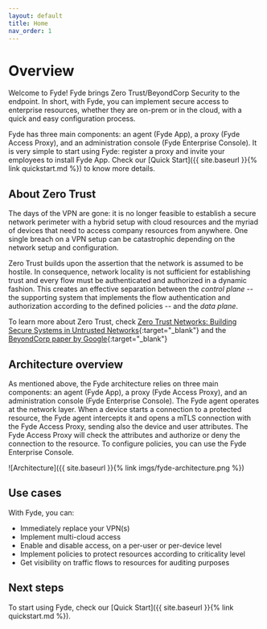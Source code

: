 ```yaml
---
layout: default
title: Home
nav_order: 1
---
```

# Overview

Welcome to Fyde! Fyde brings Zero Trust/BeyondCorp Security to the endpoint. In short, with Fyde, you can implement secure access to enterprise resources, whether they are on-prem or in the cloud, with a quick and easy configuration process.

Fyde has three main components: an agent (Fyde App), a proxy (Fyde Access Proxy), and an administration console (Fyde Enterprise Console). It is very simple to start using Fyde: register a proxy and invite your employees to install Fyde App. Check our [Quick Start]({{ site.baseurl }}{% link quickstart.md %}) to know more details.

## About Zero Trust

The days of the VPN are gone: it is no longer feasible to establish a secure network perimeter with a hybrid setup with cloud resources and the myriad of devices that need to access company resources from anywhere. One single breach on a VPN setup can be catastrophic depending on the network setup and configuration.

Zero Trust builds upon the assertion that the network is assumed to be hostile. In consequence, network locality is not sufficient for establishing trust and every flow must be authenticated and authorized in a dynamic fashion. This creates an effective separation between the _control plane_ -- the supporting system that implements the flow authentication and authorization according to the defined policies -- and the _data plane_.

To learn more about Zero Trust, check [Zero Trust Networks: Building Secure Systems in Untrusted Networks](https://www.amazon.com/Zero-Trust-Networks-Building-Untrusted/dp/1491962194){:target="_blank"} and the [BeyondCorp paper by Google](https://storage.googleapis.com/pub-tools-public-publication-data/pdf/43231.pdf){:target="_blank"}

## Architecture overview

As mentioned above, the Fyde architecture relies on three main components: an agent (Fyde App), a proxy (Fyde Access Proxy), and an administration console (Fyde Enterprise Console). The Fyde agent operates at the network layer. When a device starts a connection to a protected resource, the Fyde agent intercepts it and opens a mTLS connection with the Fyde Access Proxy, sending also the device and user attributes. The Fyde Access Proxy will check the attributes and authorize or deny the connection to the resource. To configure policies, you can use the Fyde Enterprise Console.

![Architecture]({{ site.baseurl }}{% link imgs/fyde-architecture.png %})

## Use cases

With Fyde, you can:

* Immediately replace your VPN(s)
* Implement multi-cloud access
* Enable and disable access, on a per-user or per-device level
* Implement policies to protect resources according to criticality level
* Get visibility on traffic flows to resources for auditing purposes

## Next steps

To start using Fyde, check our [Quick Start]({{ site.baseurl }}{% link quickstart.md %}).

